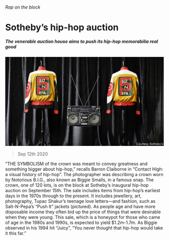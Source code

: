###### Rap on the block

# Sotheby’s hip-hop auction 

##### The venerable auction house aims to push its hip-hop memorabilia real good 

![image](images/20200912_USP002_1.jpg) 

> Sep 12th 2020 

“THE SYMBOLISM of the crown was meant to convey greatness and something bigger about hip-hop,” recalls Barron Claiborne in “Contact High: a visual history of hip-hop”. The photographer was describing a crown worn by Notorious B.I.G., also known as Biggie Smalls, in a famous snap. The crown, one of 120 lots, is on the block at Sotheby’s inaugural hip-hop auction on September 15th. The sale includes items from hip-hop’s earliest days in the 1970s through to the present. It includes jewellery, art, photography, Tupac Shakur’s teenage love letters—and fashion, such as Salt-N-Pepa’s “Push It” jackets (pictured). As people age and have more disposable income they often bid up the price of things that were desirable when they were young. This sale, which is a honeypot for those who came of age in the 1980s and 1990s, is expected to yield $1.2m-1.7m. As Biggie observed in his 1994 hit “Juicy”, “You never thought that hip-hop would take it this far.”

